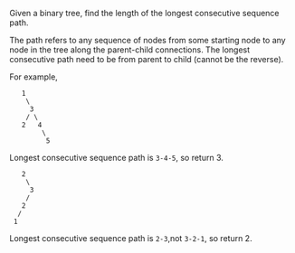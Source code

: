 Given a binary tree, find the length of the longest consecutive sequence path.

The path refers to any sequence of nodes from some starting node to any node in the tree along the parent-child connections. The longest consecutive path need to be from parent to child (cannot be the reverse).

For example,
```
   1
    \
     3
    / \
   2   4
        \
         5 
```
Longest consecutive sequence path is `3-4-5`, so return 3.

```
   2
    \
     3
    / 
   2    
  / 
 1 
```

Longest consecutive sequence path is `2-3`,not `3-2-1`, so return 2.